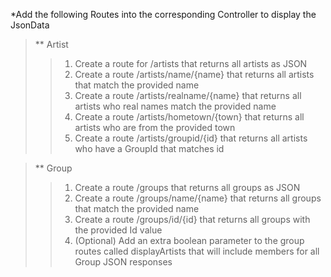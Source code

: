 *Add the following Routes into the corresponding Controller to display the JsonData
>** Artist
>>1. Create a route for /artists that returns all artists as JSON
>>2. Create a route /artists/name/{name} that returns all artists that match the provided name
>>3. Create a route /artists/realname/{name} that returns all artists who real names match the provided name
>>4. Create a route /artists/hometown/{town} that returns all artists who are from the provided town
>>5. Create a route /artists/groupid/{id} that returns all artists who have a GroupId that matches id

>** Group
>>1. Create a route /groups that returns all groups as JSON
>>2. Create a route /groups/name/{name} that returns all groups that match the provided name
>>3. Create a route /groups/id/{id} that returns all groups with the provided Id value
>>4. (Optional) Add an extra boolean parameter to the group routes called displayArtists that will include members for all Group JSON responses

